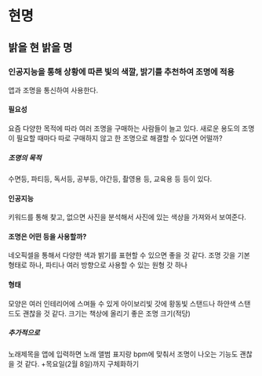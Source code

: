 # 현명
## 밝을 현 밝을 명
### 인공지능을 통해 상황에 따른 빛의 색깔, 밝기를 추천하여 조명에 적용

앱과 조명을 통신하여 사용한다.

#### 필요성
요즘 다양한 목적에 따라 여러 조명을 구매하는 사람들이 늘고 있다. 새로운 용도의 조명이 필요할 때마다 따로 구매하지 않고 한 조명으로 해결할 수 있다면 어떨까?
##### 조명의 목적
수면등, 파티등, 독서등, 공부등, 야간등, 촬영용 등, 교육용 등 등이 있다.

#### 인공지능
키워드를 통해 찾고, 없으면 사진을 분석해서 사진에 있는 색상을 가져와서 보여준다.

#### 조명은 어떤 등을 사용할까?
네오픽셀을 통해서 다양한 색과 밝기를 표현할 수 있으면 좋을 것 같다.
조명 갓을 기본 형태로 하나, 파티나 여러 방향으로 사용할 수 있는 원형 갓 하나

#### 형태
모양은 여러 인테리어에 스며들 수 있게 아이보리빛 갓에 황동빛 스탠드나 하얀색 스탠드도 괜찮을 것 같다.
크기는 책상에 올리기 좋은 조명 크기(적당)

##### 추가적으로
노래제목을 앱에 입력하면 노래 앨범 표지랑 bpm에 맞춰서 조명이 나오는 기능도 괜찮을 것 같다.
+목요일(2월 8일)까지 구체화하기
